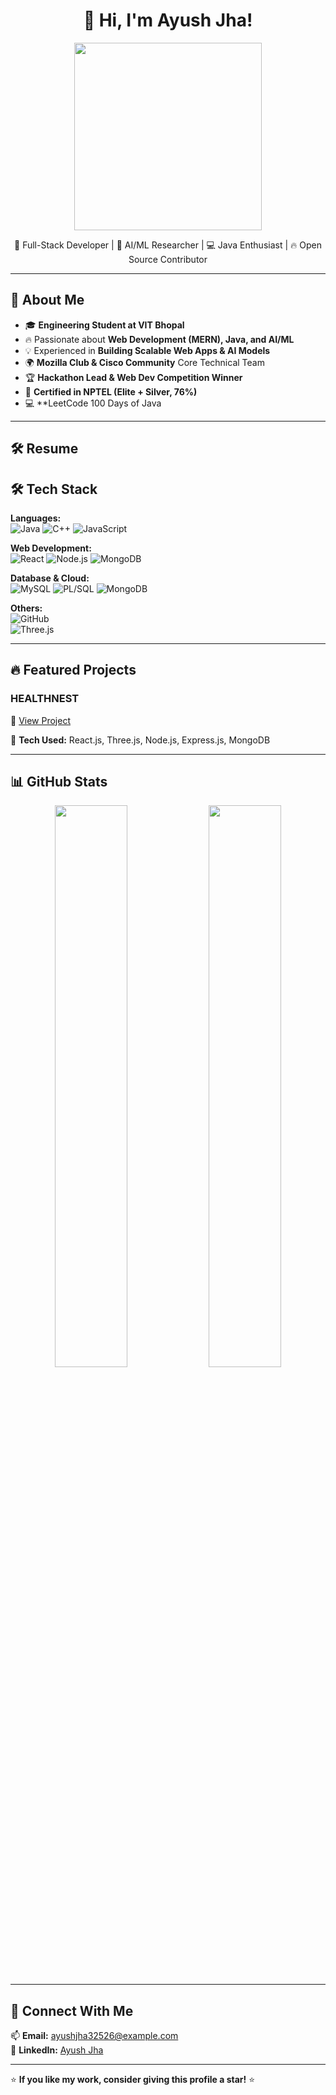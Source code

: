 <h1 align="center">👋 Hi, I'm Ayush Jha!</h1>

<p align="center">
<img src="https://img.freepik.com/premium-vector/boy-is-sitting-desk-with-laptop-word-code-it_1177960-38393.jpg?w=360" width="300"/>

</p>

<p align="center">
  🚀 Full-Stack Developer | 🤖 AI/ML Researcher | 💻 Java Enthusiast | 🔥 Open Source Contributor
</p>

---

## 🚀 About Me
- 🎓 **Engineering Student at VIT Bhopal**  
- 🔥 Passionate about **Web Development (MERN), Java, and AI/ML**  
- 💡 Experienced in **Building Scalable Web Apps & AI Models**  
- 🌍 **Mozilla Club & Cisco Community** Core Technical Team  
- 🏆 **Hackathon Lead & Web Dev Competition Winner**  
- 📜 **Certified in NPTEL (Elite + Silver, 76%)**  
- 💻 **LeetCode 100 Days of Java  

---
## 🛠️ Resume
<a href="https://drive.google.com/file/d/1gHQr5xqjwtwTFNRJ6CMO8qKYMcNdN5Jg/view?usp=sharing" alt="Resume" /></a>
## 🛠️ Tech Stack

**Languages:**  
![Java](https://img.shields.io/badge/Java-ED8B00?style=for-the-badge&logo=java&logoColor=white) 
![C++](https://img.shields.io/badge/C++-00599C?style=for-the-badge&logo=cplusplus&logoColor=white) 
![JavaScript](https://img.shields.io/badge/JavaScript-F7DF1E?style=for-the-badge&logo=javascript&logoColor=black)  

**Web Development:**  
![React](https://img.shields.io/badge/React-61DAFB?style=for-the-badge&logo=react&logoColor=black) 
![Node.js](https://img.shields.io/badge/Node.js-339933?style=for-the-badge&logo=nodedotjs&logoColor=white) 
![MongoDB](https://img.shields.io/badge/MongoDB-4EA94B?style=for-the-badge&logo=mongodb&logoColor=white)  

**Database & Cloud:**  
![MySQL](https://img.shields.io/badge/MySQL-4479A1?style=for-the-badge&logo=mysql&logoColor=white) 
![PL/SQL](https://img.shields.io/badge/PL/SQL-CC0000?style=for-the-badge&logo=oracle&logoColor=white) 
![MongoDB](https://img.shields.io/badge/MongoDB-47A248?style=for-the-badge&logo=mongodb&logoColor=white)  

**Others:**  
![GitHub](https://img.shields.io/badge/GitHub-181717?style=for-the-badge&logo=github&logoColor=white)  
![Three.js](https://img.shields.io/badge/Three.js-000000?style=for-the-badge&logo=three.js&logoColor=white)  
 

---

## 🔥 Featured Projects  
  

### **HEALTHNEST**  
🔗 [View Project](https://healthnest.vercel.app/)

📌 **Tech Used:** React.js, Three.js, Node.js, Express.js, MongoDB  

---

## 📊 GitHub Stats  
<p align="center">
  <img src="https://github-readme-stats.vercel.app/api?username=Ayushjha32526&show_icons=true&theme=radical" width="48%"/>
  <img src="https://github-readme-streak-stats.herokuapp.com/?user=Ayushjha32526&theme=radical" width="48%"/>
</p>

---

## 🤝 Connect With Me  
📫 **Email:** [ayushjha32526@example.com](mailto:your-email@example.com)  
🔗 **LinkedIn:** [Ayush Jha](https://www.linkedin.com/in/ayush-jha-391544251/)
 

---

⭐ **If you like my work, consider giving this profile a star!** ⭐
